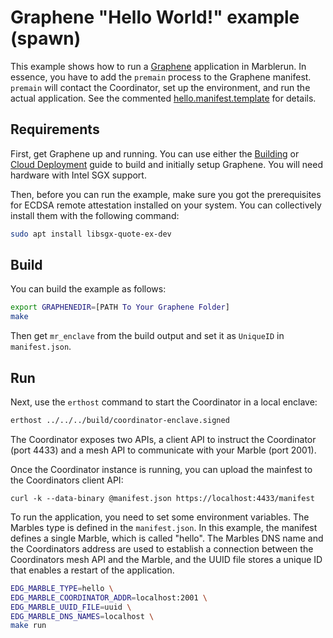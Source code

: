 # Graphene "Hello World!" example (spawn)
This example shows how to run a [Graphene](https://github.com/oscarlab/graphene) application in Marblerun. In essence, you have to add the `premain` process to the Graphene manifest. `premain` will contact the Coordinator, set up the environment, and run the actual application. See the commented [hello.manifest.template](hello.manifest.template) for details.

## Requirements
First, get Graphene up and running. You can use either the [Building](https://graphene.readthedocs.io/en/latest/building.html) or [Cloud Deployment](https://graphene.readthedocs.io/en/latest/cloud-deployment.html) guide to build and initially setup Graphene. You will need hardware with Intel SGX support.

Then, before you can run the example, make sure you got the prerequisites for ECDSA remote attestation installed on your system. You can collectively install them with the following command:
```sh
sudo apt install libsgx-quote-ex-dev
```

## Build
You can build the example as follows:
```sh
export GRAPHENEDIR=[PATH To Your Graphene Folder]
make
```
Then get `mr_enclave` from the build output and set it as `UniqueID` in `manifest.json`.

## Run
Next, use the `erthost` command to start the Coordinator in a local enclave:
```sh
erthost ../../../build/coordinator-enclave.signed
```

The Coordinator exposes two APIs, a client API to instruct the Coordinator (port 4433) and a mesh API to communicate with your Marble (port 2001).

Once the Coordinator instance is running, you can upload the mainfest to the Coordinators client API:
```
curl -k --data-binary @manifest.json https://localhost:4433/manifest
```

To run the application, you need to set some environment variables. The Marbles type is defined in the `manifest.json`. In this example, the manifest defines a single Marble, which is called "hello". The Marbles DNS name and the Coordinators address are used to establish a connection between the Coordinators mesh API and the Marble, and the UUID file stores a unique ID that enables a restart of the application.

```sh
EDG_MARBLE_TYPE=hello \
EDG_MARBLE_COORDINATOR_ADDR=localhost:2001 \
EDG_MARBLE_UUID_FILE=uuid \
EDG_MARBLE_DNS_NAMES=localhost \
make run
```
